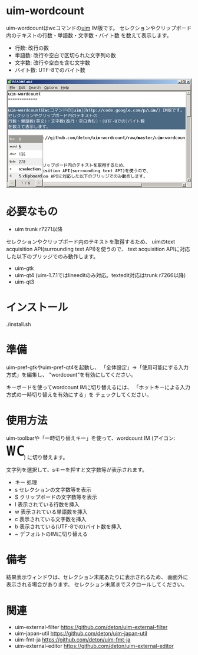 uim-wordcount
=============

uim-wordcountはwcコマンドの[uim](http://code.google.com/p/uim/) IM版です。
セレクションやクリップボード内のテキストの行数・単語数・文字数・バイト数
を数えて表示します。

* 行数: 改行の数
* 単語数: 改行や空白で区切られた文字列の数
* 文字数: 改行や空白を含む文字数
* バイト数: UTF-8でのバイト数

![表示例](https://github.com/deton/uim-wordcount/raw/master/uim-wordcount-capture.png)

必要なもの
==========

  * uim trunk r7271以降

セレクションやクリップボード内のテキストを取得するため、
uimのtext acquisition API(surrounding text API)を使うので、
text acquisition APIに対応した以下のブリッジでのみ動作します。

  * uim-gtk
  * uim-qt4 (uim-1.7.1ではlineeditのみ対応。textedit対応はtrunk r7266以降)
  * uim-qt3

インストール
============

./install.sh

準備
====

uim-pref-gtkやuim-pref-qt4を起動し、
「全体設定」→「使用可能にする入力方式」を編集し、
"wordcount"を有効にしてください。

キーボードを使ってwordcount IMに切り替えるには、
「ホットキーによる入力方式の一時切り替えを有効にする」を
チェックしてください。

使用方法
========

uim-toolbarや「一時切り替えキー」を使って、wordcount IM
(アイコン: ![アイコン](https://github.com/deton/uim-wordcount/raw/master/pixmaps/wordcount.png))
に切り替えます。

文字列を選択して、sキーを押すと文字数等が表示されます。

* キー 処理
* s    セレクションの文字数等を表示
* S    クリップボードの文字数等を表示
* l    表示されている行数を挿入
* w    表示されている単語数を挿入
* c    表示されている文字数を挿入
* b    表示されている(UTF-8での)バイト数を挿入
* ~    デフォルトのIMに切り替える

備考
====

結果表示ウィンドウは、セレクション末尾あたりに表示されるため、
画面外に表示される場合があります。
セレクション末尾までスクロールしてください。

関連
====

* uim-external-filter https://github.com/deton/uim-external-filter
* uim-japan-util https://github.com/deton/uim-japan-util
* uim-fmt-ja https://github.com/deton/uim-fmt-ja
* uim-external-editor https://github.com/deton/uim-external-editor
